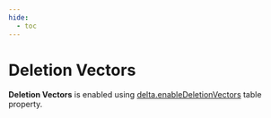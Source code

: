```yaml
---
hide:
  - toc
---
```


# Deletion Vectors

**Deletion Vectors** is enabled using [delta.enableDeletionVectors](../DeltaConfigs.md#enableDeletionVectors) table property.
